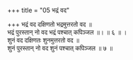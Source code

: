 +++
title = "05 भद्रं वद"

+++
भद्रं वद दक्षिणतो भद्रमुत्तरतो वद ॥  
भद्रं पुरस्तान् नो वद भद्रं पश्चात् कपिञ्जल ॥। ॥ ६ ॥ ।  
शुनं वद दक्षिणतः शुनमुत्तरतो वद ॥  
शुनं पुरस्तान् नो वद शुनं पश्चात् कपिञ्जल ॥ ७ ॥